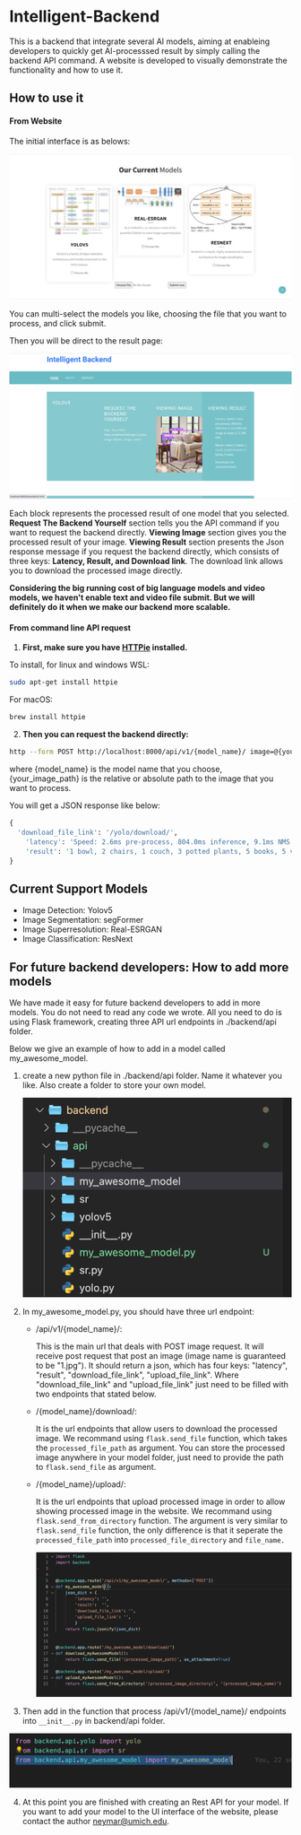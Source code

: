 # Intelligent-Backend

This is a backend that integrate several AI models, aiming at enableing developers to quickly get AI-processsed result by simply calling the backend API command. A website is developed to visually demonstrate the functionality and how to use it.

## How to use it
#### From Website

The initial interface is as belows:

![1](./readme_image/1.png)

You can multi-select the models you like, choosing the file that you want to process, and click submit.

Then you will be direct to the result page:

![2](./readme_image/2.png)

Each block represents the processed result of one model that you selected.  **Request The Backend Yourself** section tells you the API command if you want to request the backend directly. **Viewing Image** section gives you the processed result of your image. **Viewing Result** section presents the Json response message if you request the backend directly, which consists of three keys: **Latency, Result, and Download link**. The download link allows you to download the processed image directly.

**Considering the big running cost of big language models and video models, we haven't enable text and video file submit. But we will definitely do it when we make our backend more scalable.**

#### From command line API request

1. **First, make sure you have [HTTPie](https://httpie.org/) installed.**

To install, for linux and windows WSL:

```bash
sudo apt-get install httpie
```

For macOS:

```bash
brew install httpie
```

2. **Then you can request the backend directly:**

```bash
http --form POST http://localhost:8000/api/v1/{model_name}/ image=@{your_image_path}
```

where {model_name} is the model name that you choose, {your_image_path} is the relative or absolute path to the image that you want to process.

You will get a JSON response like below:

```python
{
  'download_file_link': '/yolo/download/', 
 	'latency': 'Speed: 2.6ms pre-process, 804.0ms inference, 9.1ms NMS per image'
	'result': '1 bowl, 2 chairs, 1 couch, 3 potted plants, 5 books, 5 vases, ', 
}
```



## Current Support Models

* Image Detection: Yolov5
* Image Segmentation: segFormer
* Image Superresolution: Real-ESRGAN
* Image Classification: ResNext



## For future backend developers: How to add more models

We have made it easy for future backend developers to add in more models. You do not need to read any code we wrote. All you need to do is using Flask framework, creating three API url endpoints in ./backend/api folder.

Below we give an example of how to add in a model called my_awesome_model.

1. create a new python file in ./backend/api folder. Name it whatever you like. Also create a folder to store your own model.

   ![3](./readme_image/3.png)

2. In my_awesome_model.py, you should have three url endpoint:

   * /api/v1/{model_name}/:

     This is the main url that deals with POST image request. It will receive post request that post an image (image name is guaranteed to be "1.jpg"). It should return a json, which has four keys: "latency", "result", "download_file_link", "upload_file_link".   Where "download_file_link" and "upload_file_link" just need to be filled with two endpoints that stated below.

   * /{model_name}/download/:

     It is the url endpoints that allow users to download the processed image. We recommand using `flask.send_file` function, which takes the `processed_file_path` as argument.  You can store the processed image anywhere in your model folder, just need to provide the path to `flask.send_file` as argument.

   * /{model_name}/upload/:

     It is the url endpoints that upload processed image in order to allow showing processed image in the website.  We recommand using `flask.send_from_directory` function. The argument is very similar to `flask.send_file` function,  the only difference is that it seperate the `processed_file_path` into `processed_file_directory` and `file_name.`

     ![4](./readme_image/4.png)

3.  Then add in the function that process /api/v1/{model_name}/ endpoints into `__init__.py` in backend/api folder.

   ![5](./readme_image/5.png)

4. At this point you are finished with creating an Rest API for your model. If you want to add your model to the UI interface of the website, please contact the author neymar@umich.edu.

